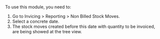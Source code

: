 To use this module, you need to:

1.  Go to Invicing \> Reporting \> Non Billed Stock Moves.
2.  Select a concrete date.
3.  The stock moves created before this date with quantity to be
    invoiced, are being showed at the tree view.
